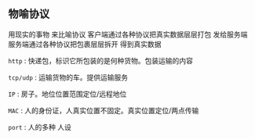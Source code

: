 ##   物喻协议
用现实的事物 来比喻协议
客户端通过各种协议把真实数据层层打包 发给服务端
服务端通过各种协议把包裹层层拆开	 得到真实数据

`http` : 快递包，标识它所包装的是何种货物。包装运输的内容

`tcp/udp` : 运输货物的车。提供运输服务

`IP` : 房子。地位位置范围定位/远程地位

`MAC` : 人的身份证，人真实位置不固定。真实位置定位/两点传输

`port` : 人的多种 人设
